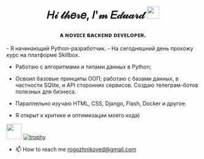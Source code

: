 <h1 align="center">𝐻𝒾 𝓉𝒽𝑒𝓇𝑒, 𝐼'𝓂 𝐸𝒹𝓊𝒶𝓇𝒹
<img src="https://github.com/blackcater/blackcater/raw/main/images/Hi.gif" height="32"/></h1>
<h3 align="center">ᴀ ɴᴏᴠɪᴄᴇ ʙᴀᴄᴋᴇɴᴅ ᴅᴇᴠᴇʟᴏᴘᴇʀ.</h3>
- Я начинающий Python-разработчик.
- На сегодняшний день прохожу курс на платформе Skillbox.

- Работаю с алгоритмами и типами данных в Python; 
- Освоил базовые принципы ООП; работаю с базами данных, в частности SQlite, и API сторонних сервисов. Создаю телеграм-ботов полезных для бизнеса.

- Параллельно изучаю HTML, CSS, Django, Flash, Docker и другое. 

- Я открыт к критике и оптимизации моего кода)

<img src="https://img.shields.io/badge/chatGPT-74aa9c?style=for-the-badge&logo=openai&logoColor=white" height="40"
  src="https://img.shields.io/badge/sqlite-%2307405e.svg?style=for-the-badge&logo=sqlite&logoColor=white" height="40"
  src="https://img.shields.io/badge/figma-%23F24E1E.svg?style=for-the-badge&logo=figma&logoColor=white" height="40"
  src="https://img.shields.io/badge/pycharm-143?style=for-the-badge&logo=pycharm&logoColor=black&color=black&labelColor=green" height="40"
  src="https://img.shields.io/badge/pycharm-143?style=for-the-badge&logo=pycharm&logoColor=black&color=black&labelColor=green)" height="40"
  src="https://img.shields.io/badge/python-3670A0?style=for-the-badge&logo=python&logoColor=ffdd54" height="40"
  />
[![trophy](https://github-profile-trophy.vercel.app/?username=ryo-ma&theme=onedark)](https://github.com/ryo-ma/github-profile-trophy)

- 📫 How to reach me rogozhnikoved@gmail.com

<!---
EduardRogozhnikov/EduardRogozhnikov is a ✨ special ✨ repository because its `README.md` (this file) appears on your GitHub profile.
You can click the Preview link to take a look at your changes.
--->
